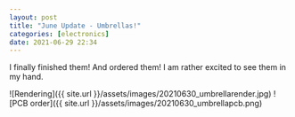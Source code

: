 ```yaml
---
layout: post
title: "June Update - Umbrellas!"
categories: [electronics]
date: 2021-06-29 22:34
---
```


I finally finished them! And ordered them! I am rather excited to see them in my hand.

![Rendering]({{ site.url }}/assets/images/20210630_umbrellarender.jpg)
![PCB order]({{ site.url }}/assets/images/20210630_umbrellapcb.png)
